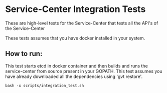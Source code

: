 # Service-Center Integration Tests
These are high-level tests for the Service-Center that tests all the API's of the Service-Center

These tests assumes that you have docker installed in your system.

## How to run:
This test starts etcd in docker container and then builds and runs the service-center from source present in your GOPATH.
This test assumes you have already downloaded all the dependencies using 'gvt restore'.

```
bash -x scripts/integration_test.sh 
```
